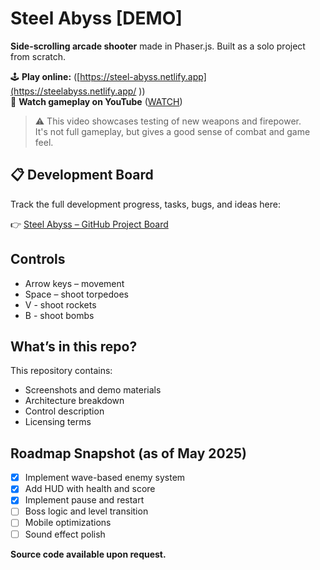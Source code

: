 # Steel Abyss [DEMO]

**Side-scrolling arcade shooter** made in Phaser.js. Built as a solo project from scratch.

🕹️ **Play online:** ([https://steel-abyss.netlify.app](https://steelabyss.netlify.app/ ))  
🎥 **Watch gameplay on YouTube** ([WATCH](https://www.youtube.com/watch?v=U8Q3a738_04))
> ⚠️ This video showcases testing of new weapons and firepower.  
> It's not full gameplay, but gives a good sense of combat and game feel.

## 📋 Development Board

Track the full development progress, tasks, bugs, and ideas here:

👉 [Steel Abyss – GitHub Project Board](https://github.com/users/karl5252/projects/1)


## Controls
- Arrow keys – movement
- Space – shoot torpedoes
- V - shoot rockets
- B - shoot bombs

## What’s in this repo?
This repository contains:
- Screenshots and demo materials
- Architecture breakdown
- Control description
- Licensing terms

## Roadmap Snapshot (as of May 2025)

- [x] Implement wave-based enemy system
- [x] Add HUD with health and score
- [x] Implement pause and restart
- [ ] Boss logic and level transition
- [ ] Mobile optimizations
- [ ] Sound effect polish

**Source code available upon request.**
